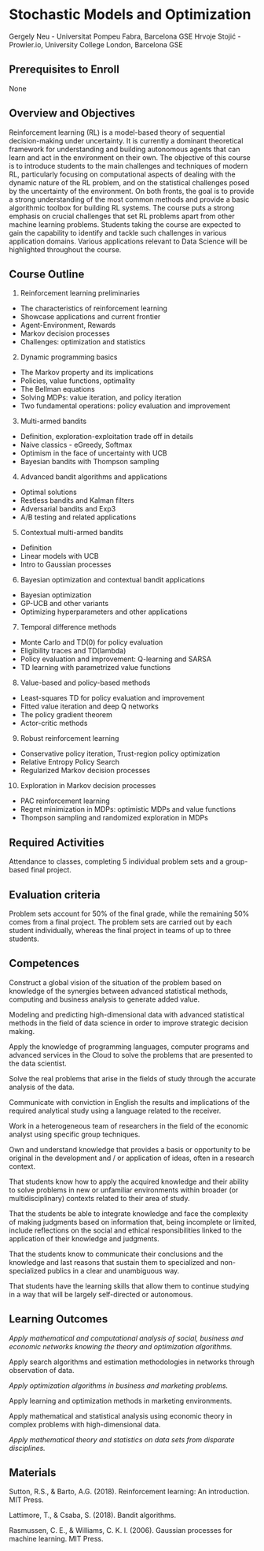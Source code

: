 # Stochastic Models and Optimization


Gergely Neu - Universitat Pompeu Fabra, Barcelona GSE
Hrvoje Stojić - Prowler.io, University College London, Barcelona GSE
               

## Prerequisites to Enroll

None                   


## Overview and Objectives

Reinforcement learning (RL) is a model-based theory of sequential decision-making under uncertainty. It is currently a dominant theoretical framework for understanding and building autonomous agents that can learn and act in the environment on their own. The objective of this course is to introduce students to the main challenges and techniques of modern RL, particularly focusing on computational aspects of dealing with the dynamic nature of the RL problem, and on the statistical challenges posed by the uncertainty of the environment. On both fronts, the goal is to provide a strong understanding of the most common methods and provide a basic algorithmic toolbox for building RL systems. The course puts a strong emphasis on crucial challenges that set RL problems apart from other machine learning problems. Students taking the course are expected to gain the capability to identify and tackle such challenges in various application domains. Various applications relevant to Data Science will be highlighted throughout the course.     


## Course Outline

1. Reinforcement learning preliminaries
- The characteristics of reinforcement learning
- Showcase applications and current frontier
- Agent-Environment, Rewards
- Markov decision processes
- Challenges: optimization and statistics

2. Dynamic programming basics
- The Markov property and its implications
- Policies, value functions, optimality
- The Bellman equations
- Solving MDPs: value iteration, and policy iteration
- Two fundamental operations: policy evaluation and improvement

3. Multi-armed bandits  
- Definition, exploration-exploitation trade off in details  
- Naive classics - eGreedy, Softmax  
- Optimism in the face of uncertainty with UCB    
- Bayesian bandits with Thompson sampling  

4. Advanced bandit algorithms and applications  
- Optimal solutions  
- Restless bandits and Kalman filters  
- Adversarial bandits and Exp3  
- A/B testing and related applications  

5. Contextual multi-armed bandits  
- Definition  
- Linear models with UCB    
- Intro to Gaussian processes  

6. Bayesian optimization and contextual bandit applications
- Bayesian optimization  
- GP-UCB and other variants  
- Optimizing hyperparameters and other applications

7. Temporal difference methods
- Monte Carlo and TD(0) for policy evaluation
- Eligibility traces and TD(lambda)
- Policy evaluation and improvement: Q-learning and SARSA
- TD learning with parametrized value functions

8. Value-based and policy-based methods
- Least-squares TD for policy evaluation and improvement
- Fitted value iteration and deep Q networks
- The policy gradient theorem
- Actor-critic methods

9. Robust reinforcement learning
- Conservative policy iteration, Trust-region policy optimization
- Relative Entropy Policy Search
- Regularized Markov decision processes

10. Exploration in Markov decision processes
- PAC reinforcement learning
- Regret minimization in MDPs: optimistic MDPs and value functions
- Thompson sampling and randomized exploration in MDPs

   

## Required Activities

Attendance to classes, completing 5 individual problem sets and a group-based final project.     


## Evaluation criteria

Problem sets account for 50% of the final grade, while the remaining 50% comes from a final project. The problem sets are carried out by each student individually, whereas the final project in teams of up to three students.


## Competences          

Construct a global vision of the situation of the problem based on knowledge of the synergies between advanced statistical methods, computing and business analysis to generate added value.

Modeling and predicting high-dimensional data with advanced statistical methods in the field of data science in order to improve strategic decision making.

Apply the knowledge of programming languages, computer programs and advanced services in the Cloud to solve the problems that are presented to the data scientist.

Solve the real problems that arise in the fields of study through the accurate analysis of the data.

Communicate with conviction in English the results and implications of the required analytical study using a language related to the receiver.

Work in a heterogeneous team of researchers in the field of the economic analyst using specific group techniques.

Own and understand knowledge that provides a basis or opportunity to be original in the development and / or application of ideas, often in a research context.

That students know how to apply the acquired knowledge and their ability to solve problems in new or unfamiliar environments within broader (or multidisciplinary) contexts related to their area of study.

That the students be able to integrate knowledge and face the complexity of making judgments based on information that, being incomplete or limited, include reflections on the social and ethical responsibilities linked to the application of their knowledge and judgments.

That the students know to communicate their conclusions and the knowledge and last reasons that sustain them to specialized and non-specialized publics in a clear and unambiguous way.

That students have the learning skills that allow them to continue studying in a way that will be largely self-directed or autonomous.

                   
## Learning Outcomes               

*Apply mathematical and computational analysis of social, business and economic networks knowing the theory and optimization algorithms.*

Apply search algorithms and estimation methodologies in networks through observation of data.

*Apply optimization algorithms in business and marketing problems.*

Apply learning and optimization methods in marketing environments.

Apply mathematical and statistical analysis using economic theory in complex problems with high-dimensional data.

*Apply mathematical theory and statistics on data sets from disparate disciplines.*


## Materials

Sutton, R.S., & Barto, A.G. (2018). Reinforcement learning: An introduction. MIT Press.

Lattimore, T., & Csaba, S. (2018). Bandit algorithms.
 
Rasmussen, C. E., & Williams, C. K. I. (2006). Gaussian processes for machine learning. MIT Press.


